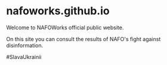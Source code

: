 # nafoworks.github.io

Welcome to NAFOWorks official public website.

On this site you can consult the results of NAFO's fight against disinformation.

#SlavaUkrainii
